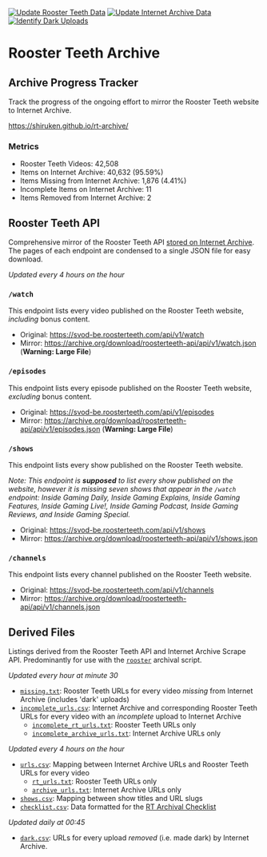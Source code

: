 [![Update Rooster Teeth Data](https://github.com/shiruken/rt-archive/actions/workflows/update_rt.yml/badge.svg)](https://github.com/shiruken/rt-archive/actions/workflows/update_rt.yml) [![Update Internet Archive Data](https://github.com/shiruken/rt-archive/actions/workflows/update_archive.yml/badge.svg)](https://github.com/shiruken/rt-archive/actions/workflows/update_archive.yml) [![Identify Dark Uploads](https://github.com/shiruken/rt-archive/actions/workflows/update_archive_dark.yml/badge.svg)](https://github.com/shiruken/rt-archive/actions/workflows/update_archive_dark.yml)

# Rooster Teeth Archive

## Archive Progress Tracker

Track the progress of the ongoing effort to mirror the Rooster Teeth website to Internet Archive.

https://shiruken.github.io/rt-archive/

### Metrics

* Rooster Teeth Videos: 42,508
* Items on Internet Archive: 40,632 (95.59%)
* Items Missing from Internet Archive: 1,876 (4.41%)
* Incomplete Items on Internet Archive: 11
* Items Removed from Internet Archive: 2

## Rooster Teeth API

Comprehensive mirror of the Rooster Teeth API [stored on Internet Archive](https://archive.org/details/roosterteeth-api). The pages of each endpoint are condensed to a single JSON file for easy download.

*Updated every 4 hours on the hour*

### `/watch`

This endpoint lists every video published on the Rooster Teeth website, *including* bonus content.

* Original: https://svod-be.roosterteeth.com/api/v1/watch
* Mirror: https://archive.org/download/roosterteeth-api/api/v1/watch.json (**Warning: Large File**)

### `/episodes`

This endpoint lists every episode published on the Rooster Teeth website, *excluding* bonus content.

* Original: https://svod-be.roosterteeth.com/api/v1/episodes
* Mirror: https://archive.org/download/roosterteeth-api/api/v1/episodes.json (**Warning: Large File**)

### `/shows`

This endpoint lists every show published on the Rooster Teeth website.

*Note: This endpoint is **supposed** to list every show published on the website, however it is missing seven shows that appear in the `/watch` endpoint: Inside Gaming Daily, Inside Gaming Explains, Inside Gaming Features, Inside Gaming Live!, Inside Gaming Podcast, Inside Gaming Reviews, and Inside Gaming Special.*

* Original: https://svod-be.roosterteeth.com/api/v1/shows
* Mirror: https://archive.org/download/roosterteeth-api/api/v1/shows.json

### `/channels`

This endpoint lists every channel published on the Rooster Teeth website.

* Original: https://svod-be.roosterteeth.com/api/v1/channels
* Mirror: https://archive.org/download/roosterteeth-api/api/v1/channels.json

## Derived Files

Listings derived from the Rooster Teeth API and Internet Archive Scrape API. Predominantly for use with the [`rooster`](https://github.com/i3p9/rooster) archival script.

*Updated every hour at minute 30*

* [`missing.txt`](https://raw.githubusercontent.com/shiruken/rt-archive/main/data/missing.txt): Rooster Teeth URLs for every video *missing* from Internet Archive (includes 'dark' uploads)
* [`incomplete_urls.csv`](https://raw.githubusercontent.com/shiruken/rt-archive/main/data/incomplete_urls.csv): Internet Archive and corresponding Rooster Teeth URLs for every video with an *incomplete* upload to Internet Archive
  * [`incomplete_rt_urls.txt`](https://raw.githubusercontent.com/shiruken/rt-archive/main/data/incomplete_rt_urls.txt): Rooster Teeth URLs only
  * [`incomplete_archive_urls.txt`](https://raw.githubusercontent.com/shiruken/rt-archive/main/data/incomplete_archive_urls.txt): Internet Archive URLs only

*Updated every 4 hours on the hour*

* [`urls.csv`](https://raw.githubusercontent.com/shiruken/rt-archive/main/data/urls.csv): Mapping between Internet Archive URLs and Rooster Teeth URLs for every video
  * [`rt_urls.txt`](https://raw.githubusercontent.com/shiruken/rt-archive/main/data/rt_urls.txt): Rooster Teeth URLs only
  * [`archive_urls.txt`](https://raw.githubusercontent.com/shiruken/rt-archive/main/data/archive_urls.txt): Internet Archive URLs only
* [`shows.csv`](https://raw.githubusercontent.com/shiruken/rt-archive/main/data/shows.csv): Mapping between show titles and URL slugs
* [`checklist.csv`](https://raw.githubusercontent.com/shiruken/rt-archive/main/data/checklist.csv): Data formatted for the [RT Archival Checklist](https://docs.google.com/spreadsheets/d/17Vqd_xYLh-xma_nw_TkeFexzQ2sZ4uEntibiZB8KlRI/preview)

*Updated daily at 00:45*

* [`dark.csv`](https://raw.githubusercontent.com/shiruken/rt-archive/main/data/dark.csv): URLs for every upload *removed* (i.e. made dark) by Internet Archive.
